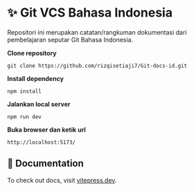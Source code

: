 # :sparkles: Git VCS Bahasa Indonesia

 Repositori ini merupakan catatan/rangkuman dokumentasi dari pembelajaran seputar Git Bahasa Indonesia.

**Clone repository**
```
git clone https://github.com/rizqisetiaji7/Git-docs-id.git
```

**Install dependency**
```
npm install
```

**Jalankan local server**
```
npm run dev
```

**Buka browser dan ketik url**
```
http://localhost:5173/
```

## :memo: Documentation
To check out docs, visit [vitepress.dev](https://vitepress.dev/).